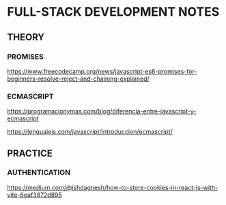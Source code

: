 # FULL-STACK DEVELOPMENT NOTES

## THEORY

### PROMISES

https://www.freecodecamp.org/news/javascript-es6-promises-for-beginners-resolve-reject-and-chaining-explained/

### ECMASCRIPT

https://programacionymas.com/blog/diferencia-entre-javascript-y-ecmascript

https://lenguajejs.com/javascript/introduccion/ecmascript/

## PRACTICE

### AUTHENTICATION

https://medium.com/@ishdagnesh/how-to-store-cookies-in-react-js-with-vite-6eaf3872d895